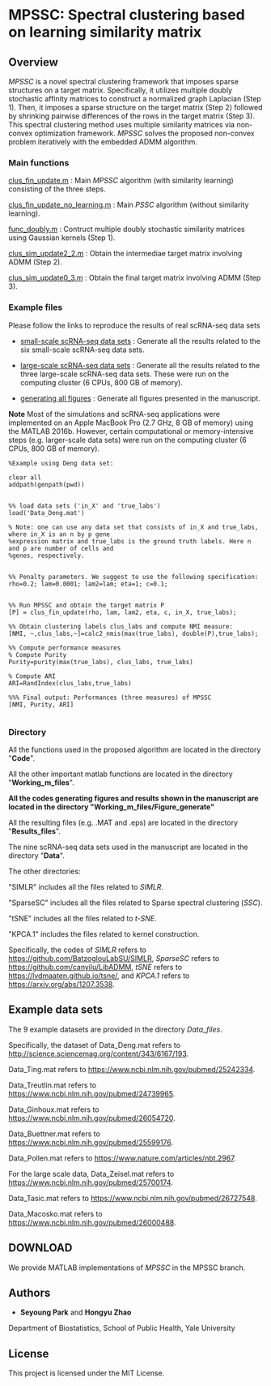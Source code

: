 # MPSSC: Spectral clustering based on learning similarity matrix



## Overview

*MPSSC* is a novel spectral clustering framework that imposes sparse structures on a target matrix. Specifically, it utilizes multiple doubly stochastic affinity matrices to construct a normalized graph Laplacian (Step 1). Then, it imposes a sparse structure on the target matrix (Step 2) followed by shrinking pairwise differences of the rows in the target matrix (Step 3). This spectral clustering method uses multiple similarity matrices via non-convex optimization framework. *MPSSC* solves the proposed non-convex problem iteratively with the embedded ADMM algorithm.

### Main functions

[clus_fin_update.m](https://github.com/ishspsy/project/blob/master/MPSSC/Code/clus_fin_update.m)
: Main *MPSSC* algorithm (with similarity learning) consisting of the three steps.

[clus_fin_update_no_learning.m](https://github.com/ishspsy/project/blob/master/MPSSC/Code/clus_fin_update_no_learning.m)
: Main *PSSC* algorithm (without similarity learning). 

[func_doubly.m](https://github.com/ishspsy/project/blob/master/MPSSC/Code/func_doubly.m)
: Contruct multiple doubly stochastic similarity matrices using Gaussian kernels (Step 1).

[clus_sim_update2_2.m](https://github.com/ishspsy/project/blob/master/MPSSC/Code/clus_sim_update2_2.m)
: Obtain the intermediae target matrix involving ADMM (Step 2).

[clus_sim_update0_3.m](https://github.com/ishspsy/project/blob/master/MPSSC/Code/clus_sim_update0_3.m)
: Obtain the final target matrix involving ADMM (Step 3).


### Example files

Please follow the links to reproduce the results of real scRNA-seq data sets

-  [small-scale scRNA-seq data sets](https://github.com/ishspsy/project/blob/master/MPSSC/Working_m_files/running_small_scRNA%20(Fig4%2C6).m)
: Generate all the results related to the six small-scale scRNA-seq data sets.

-  [large-scale scRNA-seq data sets](https://github.com/ishspsy/project/blob/master/MPSSC/Working_m_files/running_large_scRNA%20(Fig5).m)
: Generate all the results related to the three large-scale scRNA-seq data sets. These were run on the computing cluster (6 CPUs, 800 GB of memory).

-  [generating all figures](https://github.com/ishspsy/project/tree/master/MPSSC/Working_m_files/Figure_generate)
: Generate all figures presented in the manuscript.



**Note** Most of the simulations and scRNA-seq applications were implemented on an Apple MacBook Pro (2.7 GHz, 8 GB of memory) using the MATLAB 2016b. However, certain computational or memory-intensive steps (e.g. larger-scale data sets) were run on the computing cluster (6 CPUs, 800 GB of memory).




```
%Example using Deng data set:

clear all
addpath(genpath(pwd))


%% load data sets ('in_X' and 'true_labs')
load('Data_Deng.mat')

% Note: one can use any data set that consists of in_X and true_labs, where in_X is an n by p gene 
%expression matrix and true_labs is the ground truth labels. Here n and p are number of cells and 
%genes, respectively.


%% Penalty parameters. We suggest to use the following specification:
rho=0.2; lam=0.0001; lam2=lam; eta=1; c=0.1;  


%% Run MPSSC and obtain the target matrix P
[P] = clus_fin_update(rho, lam, lam2, eta, c, in_X, true_labs); 

%% Obtain clustering labels clus_labs and compute NMI measure:
[NMI, ~,clus_labs,~]=calc2_nmis(max(true_labs), double(P),true_labs);   

%% Compute performance measures
% Compute Purity
Purity=purity(max(true_labs), clus_labs, true_labs)

% Compute ARI
ARI=RandIndex(clus_labs,true_labs)

%%% Final output: Performances (three measures) of MPSSC
[NMI, Purity, ARI]


```



### Directory

All the functions used in the proposed algorithm are located in the directory "**Code**".

All the other important matlab functions are located in the directory "**Working_m_files**".

**All the codes generating figures and results shown in the manuscript are located in the directory "Working_m_files/Figure_generate"**

All the resulting files (e.g. .MAT and .eps) are located in the directory "**Results_files**".

The nine scRNA-seq data sets used in the manuscript are located in the directory "**Data**".



The other directories:

"SIMLR" includes all the files related to *SIMLR*.

"SparseSC"  includes all the files related to Sparse spectral clustering (*SSC*).

"tSNE"  includes all the files related to *t-SNE*.

"KPCA.1" includes the files related to kernel construction.

Specifically, the codes of *SIMLR* refers to https://github.com/BatzoglouLabSU/SIMLR, *SparseSC* refers to https://github.com/canyilu/LibADMM, *tSNE* refers to https://lvdmaaten.github.io/tsne/, and *KPCA.1* refers to
https://arxiv.org/abs/1207.3538.



## Example data sets

The 9 example datasets are provided in the directory *Data_files*. 

Specifically, the dataset of Data_Deng.mat refers to http://science.sciencemag.org/content/343/6167/193.

Data_Ting.mat refers to https://www.ncbi.nlm.nih.gov/pubmed/25242334. 

Data_Treutlin.mat refers to https://www.ncbi.nlm.nih.gov/pubmed/24739965. 

Data_Ginhoux.mat refers to https://www.ncbi.nlm.nih.gov/pubmed/26054720.

Data_Buettner.mat refers to https://www.ncbi.nlm.nih.gov/pubmed/25599176. 

Data_Pollen.mat refers to https://www.nature.com/articles/nbt.2967. 

For the large scale data, Data_Zeisel.mat refers to https://www.ncbi.nlm.nih.gov/pubmed/25700174.

Data_Tasic.mat refers to https://www.ncbi.nlm.nih.gov/pubmed/26727548. 

Data_Macosko.mat refers to https://www.ncbi.nlm.nih.gov/pubmed/26000488.


## DOWNLOAD

We provide MATLAB implementations of *MPSSC* in the MPSSC branch.


## Authors

* **Seyoung Park** and   **Hongyu Zhao**

Department of Biostatistics, School of Public Health, Yale University


## License

This project is licensed under the MIT License.



